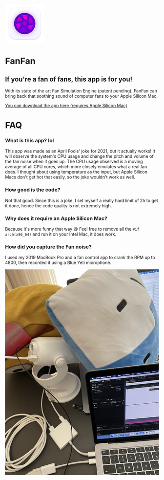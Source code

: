 ![icon](./img/icon.png)

# FanFan

## If you're a fan of fans, this app is for you!

With its state of the art Fan Simulation Engine (patent pending), FanFan can bring back that soothing sound of computer fans to your Apple Silicon Mac.

[You can download the app here (requires Apple Silicon Mac)](https://fanfan.rambo.codes)

# FAQ

### What is this app? lol

This app was made as an April Fools' joke for 2021, but it actually works! It will observe the system's CPU usage and change the pitch and volume of the fan noise when it goes up. The CPU usage observed is a moving average of all CPU cores, which more closely emulates what a real fan does. I thought about using temperature as the input, but Apple Silicon Macs don't get hot that easily, so the joke wouldn't work as well.

### How good is the code?

Not that good. Since this is a joke, I set myself a really hard limit of 2h to get it done, hence the code quality is not extremely high.

### Why does it require an Apple Silicon Mac?

Because it's more funny that way 😆 Feel free to remove all the `#if arch(x86_64)` and run it on your Intel Mac, it does work.

### How did you capture the Fan noise?

I used my 2019 MacBook Pro and a fan control app to crank the RPM up to 4800, then recorded it using a Blue Yeti microphone.

![recording setup](./img/recording.jpg)